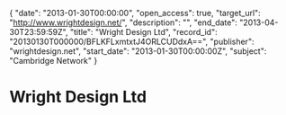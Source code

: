 {
  "date": "2013-01-30T00:00:00", 
  "open_access": true, 
  "target_url": "http://www.wrightdesign.net/", 
  "description": "", 
  "end_date": "2013-04-30T23:59:59Z", 
  "title": "Wright Design Ltd", 
  "record_id": "20130130T000000/BFLKFLxmtxtJ4ORLCUDdxA==", 
  "publisher": "wrightdesign.net", 
  "start_date": "2013-01-30T00:00:00Z", 
  "subject": "Cambridge Network"
}

# Wright Design Ltd

